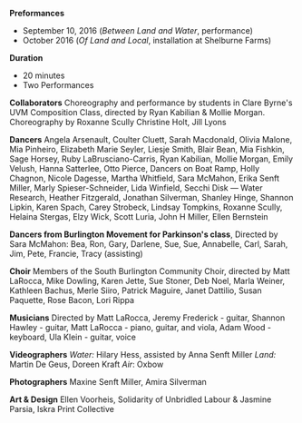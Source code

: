 **Preformances**

- September 10, 2016 (*Between Land and Water*, performance)  
- October 2016 (*Of Land and Local*, installation at Shelburne Farms)

**Duration**  

- 20 minutes
- Two Performances

**Collaborators** Choreography and performance by students in Clare Byrne's UVM Composition Class, directed by Ryan Kabilian & Mollie Morgan. Choreography by Roxanne Scully Christine Holt, Jill Lyons

**Dancers** Angela Arsenault, Coulter Cluett, Sarah Macdonald, Olivia Malone, Mia Pinheiro, Elizabeth Marie Seyler, Liesje Smith, Blair Bean, Mia Fishkin, Sage Horsey, Ruby LaBrusciano-Carris, Ryan Kabilian, Mollie Morgan, Emily Velush, Hanna Satterlee, Otto Pierce, Dancers on Boat Ramp, Holly Chagnon, Nicole Dagesse, Martha Whitfield, Sara McMahon, Erika Senft Miller, Marly Spieser-Schneider, Lida Winfield, Secchi Disk — Water Research, Heather Fitzgerald, Jonathan Silverman, Shanley Hinge, Shannon Lipkin, Karen Spach, Carey Strobeck, Lindsay Tompkins, Roxanne Scully, Helaina Stergas, Elzy Wick, Scott Luria, John H Miller, Ellen Bernstein

**Dancers from Burlington Movement for Parkinson's class**, Directed by Sara McMahon: Bea, Ron, Gary, Darlene, Sue, Sue, Annabelle, Carl, Sarah, Jim, Pete, Francie, Tracy (assisting)

**Choir** Members of the South Burlington Community Choir, directed by Matt LaRocca, Mike Dowling, Karen Jette, Sue Stoner, Deb Noel, Marla Weiner, Kathleen Bachus, Merle Siiro, Patrick Maguire, Janet Dattilio, Susan Paquette, Rose Bacon, Lori Rippa


**Musicians** Directed by Matt LaRocca, Jeremy Frederick - guitar, Shannon Hawley - guitar, Matt LaRocca - piano, guitar, and viola, Adam Wood - keyboard, Ula Klein - guitar, voice

**Videographers**  *Water:* Hilary Hess, assisted by Anna Senft Miller *Land:* Martin De Geus, Doreen Kraft *Air*: Oxbow

**Photographers** Maxine Senft Miller, Amira Silverman

**Art & Design** Ellen Voorheis, Solidarity of Unbridled Labour & Jasmine Parsia, Iskra Print Collective
